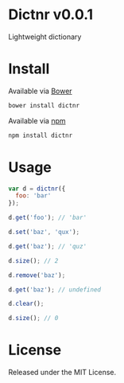 # Dictnr v0.0.1

Lightweight dictionary

# Install

Available via [Bower](http://bower.io/)

```bash
bower install dictnr
```

Available via [npm](https://www.npmjs.org/)

```bash
npm install dictnr
```

# Usage

```javascript
var d = dictnr({
  foo: 'bar'
});

d.get('foo'); // 'bar'

d.set('baz', 'qux');

d.get('baz'); // 'quz'

d.size(); // 2

d.remove('baz');

d.get('baz'); // undefined

d.clear();

d.size(); // 0
```

# License

Released under the MIT License.
